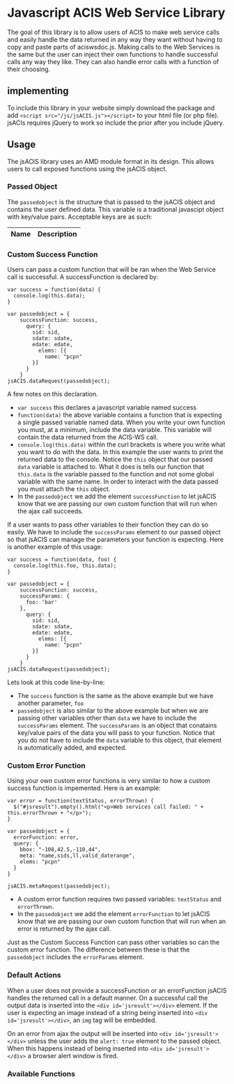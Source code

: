 # Javascript ACIS Web Service Library

The goal of this library is to allow users of ACIS to make web service calls and easily handle the data returned in any way they want without having to copy and paste parts of aciswsdoc.js. Making calls to the Web Services is the same but the user can inject their own functions to handle successful calls any way they like. They can also handle error calls with a function of their choosing.

## implementing

To include this library in your website simply download the package and add `<script src="/js/jsACIS.js"></script>` to your html file (or php file). jsACIs requires jQuery to work so include the prior after you include jQuery.

## Usage

The jsACIS library uses an AMD module format in its design. This allows users to call exposed functions using the jsACIS object.

### Passed Object

The `passedobject` is the structure that is passed to the jsACIS object and contains the user defined data. This variable is a traditional javascipt object with key/value pairs. Acceptable keys are as such:

Name|Description
----|-----------


### Custom Success Function

Users can pass a custom function that will be ran when the Web Service call is successful. A successFunction is declared by:

```
var success = function(data) {
  console.log(this.data);
}

var passedobject = {
    successFunction: success,
	  query: {
	    sid: sid,
	    sdate: sdate,
	    edate: edate,
		  elems: [{
		    name: "pcpn"
	  	}]
	  }
	}
jsACIS.dataRequest(passedobject);
```

A few notes on this declaration. 
* `var success` this declares a javascript variable named success
* `function(data)` the above variable contains a function that is expecting a single passed variable named data. When you write your own function you must, at a minimum, include the data variable. This variable will contain the data returned from the ACIS-WS call.
* `console.log(this.data)` within the curl brackets is where you write what you want to do with the data. In this example the user wants to print the returned data to the console. Notice the `this` object that our passed `data` variable is attached to. What it does is tells our function that `this.data` is the variable passed to the function and not some global variable with the same name. In order to interact with the data passed you must attach the `this` object.
* In the `passedobject` we add the element `successFunction` to let jsACIS know that we are passing our own custom function that will run when the ajax call succeeds. 

If a user wants to pass other variables to their function they can do so easily. We have to include the `successParams` element to our passed object so that jsACIS can manage the parameters your function is expecting. Here is another example of this usage:

```
var success = function(data, foo) {
  console.log(this.foo, this.data);
}

var passedobject = {
    successFunction: success,
    successParams: {
      foo: 'bar'
    },
	  query: {
	    sid: sid,
	    sdate: sdate,
	    edate: edate,
		  elems: [{
		    name: "pcpn"
	  	}]
	  }
	}
jsACIS.dataRequest(passedobject);
```
Lets look at this code line-by-line:
* The `success` function is the same as the above example but we have another parameter, `foo`
* `passedobject` is also similar to the above example but when we are passing other variables other than `data` we have to include the `successParams` element. The `successParams` is an object that conatains key/value pairs of the data you will pass to your function. Notice that you do not have to include the `data` variable to this object, that element is automatically added, and expected. 

### Custom Error Function

Using your own custom error functions is very similar to how a custom success function is impemented. Here is an example:
```
var error = function(textStatus, errorThrown) {
  $("#jsresult").empty().html("<p>Web services call failed: " + this.errorThrown + "</p>");
}

var passedobject = {
  errorFunction: error,
  query: {
    bbox: "-108,42.5,-110,44",
  	meta: "name,sids,ll,valid_daterange",
  	elems: "pcpn"
  }
}

jsACIS.metaRequest(passedobject);
```
* A custom error function requires two passed variables: `textStatus` and `errorThrown`.
* In the `passedobject` we add the element `errorFunction` to let jsACIS know that we are passing our own custom function that will run when an error is returned by the ajax call. 

Just as the Custom Success Function can pass other variables so can the custom error function. The difference between these is that the `passedobject` includes the `errorParams` element.

### Default Actions

When a user does not provide a successFunction or an errorFunction jsACIS handles the returned call in a default manner. On a successful call the output data is inserted into the `<div id='jsresult'></div>` element. If the user is expecting an image instead of a string being inserted into `<div id='jsresult'></div>`, an `img` tag will be embedded. 

On an error from ajax the output will be inserted into `<div id='jsresult'></div>` unless the user adds the `alert: true` element to the passed object. When this happens instead of being inserted into `<div id='jsresult'></div>` a browser alert window is fired.

### Available Functions

